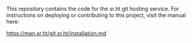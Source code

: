 This repository contains the code for the sr.ht git hosting service. For
instructions on deploying or contributing to this project, visit the manual
here:

https://man.sr.ht/git.sr.ht/installation.md
